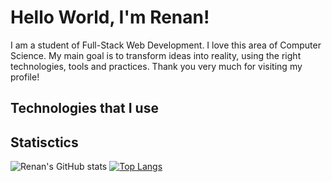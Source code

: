 # Hello World, I'm Renan!

I am a student of Full-Stack Web Development. I love this area of Computer Science. My main goal is to transform ideas into reality, using the right technologies, tools and practices. Thank you very much for visiting my profile!

## Technologies that I use

## Statisctics

![Renan's GitHub stats](https://github-readme-stats.vercel.app/api?username=victor-renan&show_icons=true&theme=transparent)
[![Top Langs](https://github-readme-stats.vercel.app/api/top-langs/?username=victor-renan&layout=compact&card_width=460&theme=transparent)](https://github.com/victor-renan/github-readme-stats)
